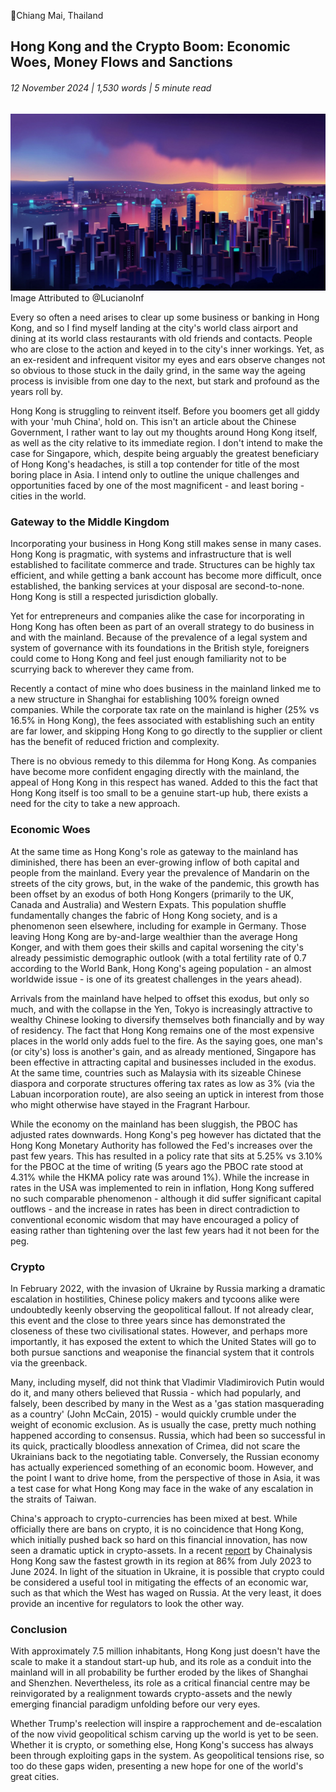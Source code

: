 <article>

📍Chiang Mai, Thailand

# Hong Kong and the Crypto Boom: Economic Woes, Money Flows and Sanctions

###### 12 November 2024 | 1,530 words | 5 minute read

![hong_kong](/static/hong_kong_002.jpg)
Image Attributed to @LucianoInf

Every so often a need arises to clear up some business or banking in Hong Kong, and so I find myself landing at the city's world class airport and dining at its world class restaurants with old friends and contacts. People who are close to the action and keyed in to the city's inner workings. Yet, as an ex-resident and infrequent visitor my eyes and ears observe changes not so obvious to those stuck in the daily grind, in the same way the ageing process is invisible from one day to the next, but stark and profound as the years roll by.

Hong Kong is struggling to reinvent itself. Before you boomers get all giddy with your 'muh China', hold on. This isn't an article about the Chinese Government, I rather want to lay out my thoughts around Hong Kong itself, as well as the city relative to its immediate region. I don't intend to make the case for Singapore, which, despite being arguably the greatest beneficiary of Hong Kong's headaches, is still a top contender for title of the most boring place in Asia. I intend only to outline the unique challenges and opportunities faced by one of the most magnificent - and least boring - cities in the world.

### Gateway to the Middle Kingdom

Incorporating your business in Hong Kong still makes sense in many cases. Hong Kong is pragmatic, with systems and infrastructure that is well established to facilitate commerce and trade. Structures can be highly tax efficient, and while getting a bank account has become more difficult, once established, the banking services at your disposal are second-to-none. Hong Kong is still a respected jurisdiction globally.

Yet for entrepreneurs and companies alike the case for incorporating in Hong Kong has often been as part of an overall strategy to do business in and with the mainland. Because of the prevalence of a legal system and system of governance with its foundations in the British style, foreigners could come to Hong Kong and feel just enough familiarity not to be scurrying back to wherever they came from.

Recently a contact of mine who does business in the mainland linked me to a new structure in Shanghai for establishing 100% foreign owned companies. While the corporate tax rate on the mainland is higher (25% vs 16.5% in Hong Kong), the fees associated with establishing such an entity are far lower, and skipping Hong Kong to go directly to the supplier or client has the benefit of reduced friction and complexity.

There is no obvious remedy to this dilemma for Hong Kong. As companies have become more confident engaging directly with the mainland, the appeal of Hong Kong in this respect has waned. Added to this the fact that Hong Kong itself is too small to be a genuine start-up hub, there exists a need for the city to take a new approach.

### Economic Woes

At the same time as Hong Kong's role as gateway to the mainland has diminished, there has been an ever-growing inflow of both capital and people from the mainland. Every year the prevalence of Mandarin on the streets of the city grows, but, in the wake of the pandemic, this growth has been offset by an exodus of both Hong Kongers (primarily to the UK, Canada and Australia) and Western Expats. This population shuffle fundamentally changes the fabric of Hong Kong society, and is a phenomenon seen elsewhere, including for example in Germany. Those leaving Hong Kong are by-and-large wealthier than the average Hong Konger, and with them goes their skills and capital worsening the city's already pessimistic demographic outlook (with a total fertility rate of 0.7 according to the World Bank, Hong Kong's ageing population - an almost worldwide issue - is one of its greatest challenges in the years ahead).

Arrivals from the mainland have helped to offset this exodus, but only so much, and with the collapse in the Yen, Tokyo is increasingly attractive to wealthy Chinese looking to diversify themselves both financially and by way of residency. The fact that Hong Kong remains one of the most expensive places in the world only adds fuel to the fire. As the saying goes, one man's (or city's) loss is another's gain, and as already mentioned, Singapore has been effective in attracting capital and businesses included in the exodus. At the same time, countries such as Malaysia with its sizeable Chinese diaspora and corporate structures offering tax rates as low as 3% (via the Labuan incorporation route), are also seeing an uptick in interest from those who might otherwise have stayed in the Fragrant Harbour.

While the economy on the mainland has been sluggish, the PBOC has adjusted rates downwards. Hong Kong's peg however has dictated that the Hong Kong Monetary Authority has followed the Fed's increases over the past few years. This has resulted in a policy rate that sits at 5.25% vs 3.10% for the PBOC at the time of writing (5 years ago the PBOC rate stood at 4.31% while the HKMA policy rate was around 1%). While the increase in rates in the USA was implemented to rein in inflation, Hong Kong suffered no such comparable phenomenon - although it did suffer significant capital outflows - and the increase in rates has been in direct contradiction to conventional economic wisdom that may have encouraged a policy of easing rather than tightening over the last few years had it not been for the peg.

### Crypto

In February 2022, with the invasion of Ukraine by Russia marking a dramatic escalation in hostilities, Chinese policy makers and tycoons alike were undoubtedly keenly observing the geopolitical fallout. If not already clear, this event and the close to three years since has demonstrated the closeness of these two civilisational states. However, and perhaps more importantly, it has exposed the extent to which the United States will go to both pursue sanctions and weaponise the financial system that it controls via the greenback.

Many, including myself, did not think that Vladimir Vladimirovich Putin would do it, and many others believed that Russia - which had popularly, and falsely, been described by many in the West as a 'gas station masquerading as a country' (John McCain, 2015) - would quickly crumble under the weight of economic exclusion. As is usually the case, pretty much nothing happened according to consensus. Russia, which had been so successful in its quick, practically bloodless annexation of Crimea, did not scare the Ukrainians back to the negotiating table. Conversely, the Russian economy has actually experienced something of an economic boom. However, and the point I want to drive home, from the perspective of those in Asia, it was a test case for what Hong Kong may face in the wake of any escalation in the straits of Taiwan.

China's approach to crypto-currencies has been mixed at best. While officially there are bans on crypto, it is no coincidence that Hong Kong, which initially pushed back so hard on this financial innovation, has now seen a dramatic uptick in crypto-assets. In a recent [report](https://www.chainalysis.com/blog/eastern-asia-crypto-adoption-2024/) by Chainalysis Hong Kong saw the fastest growth in its region at 86% from July 2023 to June 2024. In light of the situation in Ukraine, it is possible that crypto could be considered a useful tool in mitigating the effects of an economic war, such as that which the West has waged on Russia. At the very least, it does provide an incentive for regulators to look the other way.

### Conclusion

With approximately 7.5 million inhabitants, Hong Kong just doesn't have the scale to make it a standout start-up hub, and its role as a conduit into the mainland will in all probability be further eroded by the likes of Shanghai and Shenzhen. Nevertheless, its role as a critical financial centre may be reinvigorated by a realignment towards crypto-assets and the newly emerging financial paradigm unfolding before our very eyes.

Whether Trump's reelection will inspire a rapprochement and de-escalation of the now vivid geopolitical schism carving up the world is yet to be seen. Whether it is crypto, or something else, Hong Kong's success has always been through exploiting gaps in the system. As geopolitical tensions rise, so too do these gaps widen, presenting a new hope for one of the world's great cities.

</article>
